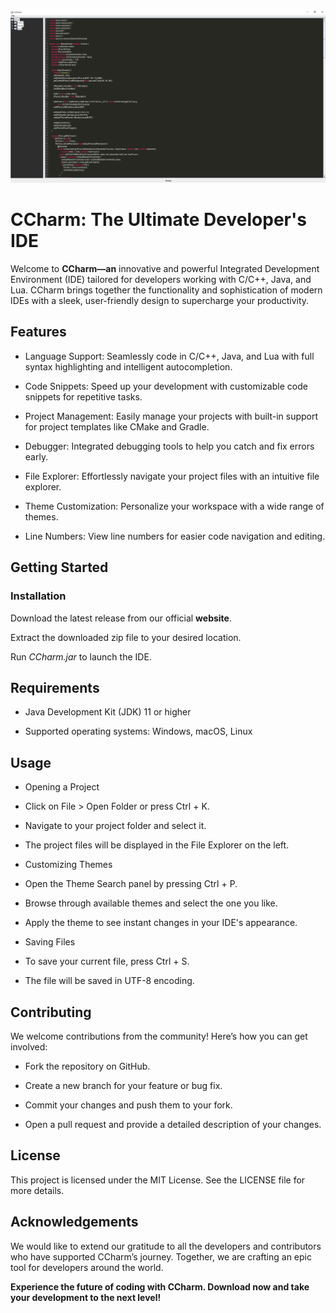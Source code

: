 <img src="./assets/screenshot.png" />


# CCharm: The Ultimate Developer's IDE
Welcome to **CCharm—an** innovative and powerful Integrated Development Environment (IDE) tailored for developers working with C/C++, Java, and Lua. CCharm brings together the functionality and sophistication of modern IDEs with a sleek, user-friendly design to supercharge your productivity.

## Features
- Language Support: Seamlessly code in C/C++, Java, and Lua with full syntax highlighting and intelligent autocompletion.

- Code Snippets: Speed up your development with customizable code snippets for repetitive tasks.

- Project Management: Easily manage your projects with built-in support for project templates like CMake and Gradle.

- Debugger: Integrated debugging tools to help you catch and fix errors early.

- File Explorer: Effortlessly navigate your project files with an intuitive file explorer.

- Theme Customization: Personalize your workspace with a wide range of themes.

- Line Numbers: View line numbers for easier code navigation and editing.

## Getting Started
### Installation
Download the latest release from our official **website**.

Extract the downloaded zip file to your desired location.

Run *CCharm.jar* to launch the IDE.

## Requirements
- Java Development Kit (JDK) 11 or higher

- Supported operating systems: Windows, macOS, Linux

## Usage
- Opening a Project
- Click on File > Open Folder or press Ctrl + K.

- Navigate to your project folder and select it.

- The project files will be displayed in the File Explorer on the left.

- Customizing Themes
- Open the Theme Search panel by pressing Ctrl + P.

- Browse through available themes and select the one you like.

- Apply the theme to see instant changes in your IDE's appearance.

- Saving Files
- To save your current file, press Ctrl + S.

- The file will be saved in UTF-8 encoding.

## Contributing
We welcome contributions from the community! Here’s how you can get involved:

- Fork the repository on GitHub.

- Create a new branch for your feature or bug fix.

- Commit your changes and push them to your fork.

- Open a pull request and provide a detailed description of your changes.

## License
This project is licensed under the MIT License. See the LICENSE file for more details.

## Acknowledgements
We would like to extend our gratitude to all the developers and contributors who have supported CCharm’s journey. Together, we are crafting an epic tool for developers around the world.

**Experience the future of coding with CCharm. Download now and take your development to the next level!**